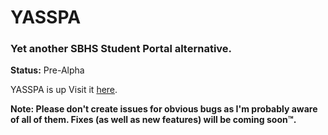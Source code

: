 # YASSPA

### Yet another SBHS Student Portal alternative.

**Status:** Pre-Alpha

YASSPA is up Visit it [here](https://yasspa.vercel.app/).

**Note: Please don't create issues for obvious bugs as I'm probably aware of all of them. Fixes (as well as new features) will be coming soon&trade;.**
